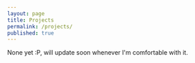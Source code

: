 ```yaml
---
layout: page
title: Projects
permalink: /projects/
published: true
---
```


None yet :P, will update soon whenever I'm comfortable with it.
